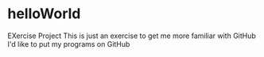 # helloWorld
EXercise Project
This is just an exercise to get me more familiar with GitHub
I'd like to put my programs on GitHub
